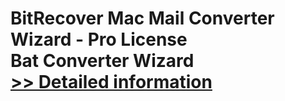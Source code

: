 # BitRecover Mac Mail Converter Wizard - Pro License<br />Bat Converter Wizard<br />[>> Detailed information](https://secure.shareit.com/shareit/product.html?productid=300953491&affiliateid=200057808)